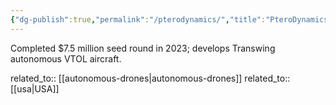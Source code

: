 ```yaml
---
{"dg-publish":true,"permalink":"/pterodynamics/","title":"PteroDynamics"}
---
```



Completed $7.5 million seed round in 2023; develops Transwing autonomous VTOL aircraft.

related_to:: [[autonomous-drones\|autonomous-drones]]
related_to:: [[usa\|USA]]
